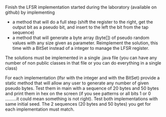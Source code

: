 Finish the LFSR implementation started during the laboratory (available on github) by implementing
- a method that will do a full step (shift the register to the right, get the output bit as a pseudo bit, and insert to the left the bit from the tap sequence)
- a method that will generate a byte array (byte[]) of pseudo random values with any size given as parameter. 
Reimplement the solution, this time with a BitSet instead of a integer to manage the LFSR register.

The solutions must be implemented in a single .java file (you can have any number of non public classes in that file or you can do everything in a single class)

For each implementation (lfsr with the integer and with the BitSet) provide a static method that will allow any user to generate any number of given pseudo bytes.
Test them in main with a sequence of 20 bytes and 50 bytes and print them in hex on the screen
(if you see patterns or all bits 1 or 0 .........it could mean something is not right).
Test both implementations with same initial seed. The 2 sequences (20 bytes and 50 bytes) you get for each implementation must match.
